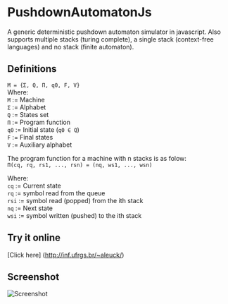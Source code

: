 PushdownAutomatonJs
===================

A generic deterministic pushdown automaton simulator in javascript.
Also supports multiple stacks (turing complete), a single stack (context-free languages) and no stack (finite automaton).

Definitions
-----------
`M = {Σ, Q, Π, q0, F, V}`<br>
Where:<br>
`M` := Machine<br>
`Σ` := Alphabet<br>
`Q` := States set<br>
`Π` := Program function<br>
`q0` := Initial state (`q0 ∈ Q`)<br>
`F` := Final states<br>
`V` := Auxiliary alphabet

The program function for a machine with n stacks is as folow:<br>
  `Π(cq, rq, rs1, ..., rsn) = (nq, ws1, ..., wsn)`

Where:<br>
  `cq` := Current state<br>
  `rq` := symbol read from the queue<br>
  `rsi` := symbol read (popped) from the ith stack<br>
  `nq` := Next state<br>
  `wsi` := symbol written (pushed) to the ith stack

Try it online
-------------
[Click here] (http://inf.ufrgs.br/~aleuck/)

Screenshot
----------
![Screenshot](https://dl.dropboxusercontent.com/u/11043442/screenshot-pushdown_automaton.png)
